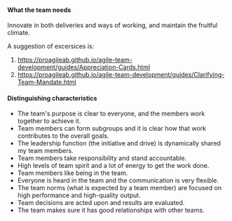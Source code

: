 #### What the team needs
Innovate in both deliveries and ways of working, and maintain the fruitful climate.

A suggestion of excersices is:
1. https://proagileab.github.io/agile-team-development/guides/Appreciation-Cards.html
2. https://proagileab.github.io/agile-team-development/guides/Clarifying-Team-Mandate.html

#### Distinguishing characteristics
- The team's purpose is clear to everyone, and the members work together to achieve it.
- Team members can form subgroups and it is clear how that work contributes to the overall goals.
- The leadership function (the initiative and drive) is dynamically shared my team members.
- Team members take responsibility and stand accountable. 
- High levels of team spirit and a lot of energy to get the work done. 
- Team members like being in the team.
- Everyone is heard in the team and the communication is very flexible.
- The team norms (what is expected by a team member) are focused on high performance and high-quality output.
- Team decisions are acted upon and results are evaluated.
- The team makes sure it has good relationships with other teams.


